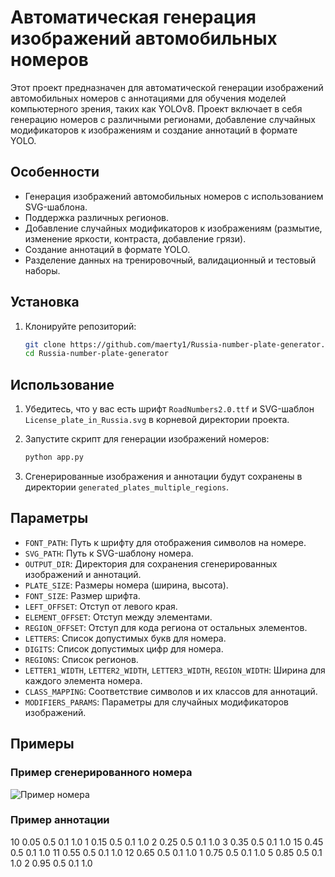 # Автоматическая генерация изображений автомобильных номеров

Этот проект предназначен для автоматической генерации изображений автомобильных номеров с аннотациями для обучения моделей компьютерного зрения, таких как YOLOv8. Проект включает в себя генерацию номеров с различными регионами, добавление случайных модификаторов к изображениям и создание аннотаций в формате YOLO.

## Особенности

- Генерация изображений автомобильных номеров с использованием SVG-шаблона.
- Поддержка различных регионов.
- Добавление случайных модификаторов к изображениям (размытие, изменение яркости, контраста, добавление грязи).
- Создание аннотаций в формате YOLO.
- Разделение данных на тренировочный, валидационный и тестовый наборы.

## Установка

1. Клонируйте репозиторий:
    ```sh
    git clone https://github.com/maerty1/Russia-number-plate-generator.git
    cd Russia-number-plate-generator
    ```

## Использование

1. Убедитесь, что у вас есть шрифт `RoadNumbers2.0.ttf` и SVG-шаблон `License_plate_in_Russia.svg` в корневой директории проекта.

2. Запустите скрипт для генерации изображений номеров:
    ```sh
    python app.py
    ```

3. Сгенерированные изображения и аннотации будут сохранены в директории `generated_plates_multiple_regions`.

## Параметры

- `FONT_PATH`: Путь к шрифту для отображения символов на номере.
- `SVG_PATH`: Путь к SVG-шаблону номера.
- `OUTPUT_DIR`: Директория для сохранения сгенерированных изображений и аннотаций.
- `PLATE_SIZE`: Размеры номера (ширина, высота).
- `FONT_SIZE`: Размер шрифта.
- `LEFT_OFFSET`: Отступ от левого края.
- `ELEMENT_OFFSET`: Отступ между элементами.
- `REGION_OFFSET`: Отступ для кода региона от остальных элементов.
- `LETTERS`: Список допустимых букв для номера.
- `DIGITS`: Список допустимых цифр для номера.
- `REGIONS`: Список регионов.
- `LETTER1_WIDTH`, `LETTER2_WIDTH`, `LETTER3_WIDTH`, `REGION_WIDTH`: Ширина для каждого элемента номера.
- `CLASS_MAPPING`: Соответствие символов и их классов для аннотаций.
- `MODIFIERS_PARAMS`: Параметры для случайных модификаторов изображений.

## Примеры

### Пример сгенерированного номера

![Пример номера](generated_plates_multiple_regions/train/images/A123BC123.png)

### Пример аннотации

10 0.05 0.5 0.1 1.0
1 0.15 0.5 0.1 1.0
2 0.25 0.5 0.1 1.0
3 0.35 0.5 0.1 1.0
15 0.45 0.5 0.1 1.0
11 0.55 0.5 0.1 1.0
12 0.65 0.5 0.1 1.0
1 0.75 0.5 0.1 1.0
5 0.85 0.5 0.1 1.0
2 0.95 0.5 0.1 1.0
